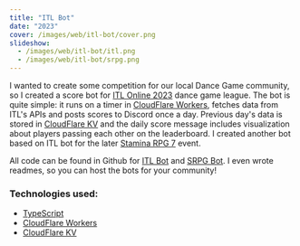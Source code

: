 ```yaml
---
title: "ITL Bot"
date: "2023"
cover: /images/web/itl-bot/cover.png
slideshow:
  - /images/web/itl-bot/itl.png
  - /images/web/itl-bot/srpg.png
---
```


I wanted to create some competition for our local Dance Game community, so I created a score bot for [ITL Online 2023](https://itl2023.groovestats.com/) dance game league. The bot is quite simple: it runs on a timer in [CloudFlare Workers](https://workers.cloudflare.com/), fetches data from ITL's APIs and posts scores to Discord once a day. Previous day's data is stored in [CloudFlare KV](https://developers.cloudflare.com/workers/learning/how-kv-works/) and the daily score message includes visualization about players passing each other on the leaderboard. I created another bot based on ITL bot for the later [Stamina RPG 7](https://srpg7.groovestats.com/) event.

All code can be found in Github for [ITL Bot](https://github.com/joonamo/itl-bot/) and [SRPG Bot](https://github.com/joonamo/srpg-bot/). I even wrote readmes, so you can host the bots for your community!

### Technologies used:
- [TypeScript](https://www.typescriptlang.org/)
- [CloudFlare Workers](https://workers.cloudflare.com/)
- [CloudFlare KV](https://developers.cloudflare.com/workers/learning/how-kv-works/)

